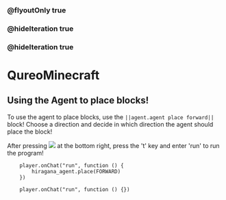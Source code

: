 ### @flyoutOnly true
### @hideIteration true
### @hideIteration true
# QureoMinecraft

## Using the Agent to place blocks!

To use the agent to place blocks,
use the ``||agent.agent place forward||`` block!
Choose a direction and decide in which direction the agent should place the block!

After pressing ![](https://raw.githubusercontent.com/camp-minecraft/TechkidsCampTutorial/master/images/playbutton.png) at the bottom right, press the 't' key and enter 'run' to run the program!

```ghost
    player.onChat("run", function () {
        hiragana_agent.place(FORWARD)
    })
```

```template
    player.onChat("run", function () {})
```